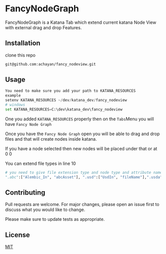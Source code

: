 # FancyNodeGraph

FancyNodeGraph is a Katana Tab which extend current katana Node View with external drag and drop Features.

## Installation

 
clone this repo
```bash
git@github.com:achayan/fancy_nodeview.git
```

## Usage

```python
You need to make sure you add your path to KATANA_RESOURCES
example 
setenv KATANA_RESOURCES ~/dev/katana_dev/fancy_nodeview
# windows
set KATANA_RESOURCES=C:\dev\katana_dev\fancy_nodeview
```
One you added `KATANA_RESOURCES` properly then on the `Tabs`Menu you will have `Fancy Node Graph`

Once you have the `Fancy Node Graph` open you will be able to drag and drop files and that will create nodes inside katana.

If you have a node selected then new nodes will be placed under that or at 0 0 

You can extend file types in line 10
```python
# you need to give file extension type and node type and attribute name
".abc":["Alembic_In", "abcAsset"], ".usd":["UsdIn", "fileName"],".usda":["UsdIn", "fileName"],".usdc":["UsdIn", "fileName"], ".usdz":["UsdIn", "fileName"]}
```

## Contributing
Pull requests are welcome. For major changes, please open an issue first to discuss what you would like to change.

Please make sure to update tests as appropriate.

## License
[MIT](https://choosealicense.com/licenses/mit/)